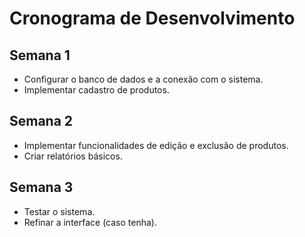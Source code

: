 # Cronograma de Desenvolvimento

## Semana 1
- Configurar o banco de dados e a conexão com o sistema.
- Implementar cadastro de produtos.

## Semana 2
- Implementar funcionalidades de edição e exclusão de produtos.
- Criar relatórios básicos.

## Semana 3
- Testar o sistema.
- Refinar a interface (caso tenha).
